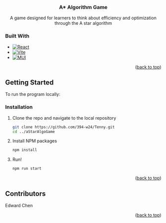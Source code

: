 



<!-- PROJECT LOGO -->
<br />
<div align="center">
  <a href="https://github.com/github_username/repo_name">
<!--   <img src="https://firebasestorage.googleapis.com/v0/b/ezapartments-a35e6.appspot.com/o/Tenny.png?alt=media&token=6fb4668f-d562-498b-a6f0-61069c3acb34" alt="Logo" width="160" height="80"> -->
  </a>

<h3 align="center">A* Algorithm Game</h3>

  <p align="center">
    A game designed for learners to think about efficiency and optimization through the A star algorithm

  </p>
</div>



### Built With

* [![React][React.js]][React-url]
* [![Vite](https://img.shields.io/badge/Vite-%23646CFF.svg?style=flat-square&logo=vite&logoColor=white)](https://vitejs.dev/)
* [![MUI](https://img.shields.io/badge/MUI-%230081CB.svg?style=flat-square&logo=mui&logoColor=white)](https://mui.com/)

<p align="right">(<a href="#readme-top">back to top</a>)</p>



<!-- GETTING STARTED -->
## Getting Started

To run the program locally:

### Installation

1. Clone the repo and navigate to the local repository
   ```sh
   git clone https://github.com/394-w24/Tenny.git
   cd ../aStarAlgoGame
   ```
2. Install NPM packages
   ```sh
   npm install
   ```
3. Run!
   ```sh
   npm run start
   ```

<p align="right">(<a href="#readme-top">back to top</a>)</p>

## Contributors

  Edward Chen

<p align="right">(<a href="#readme-top">back to top</a>)</p>



<!-- MARKDOWN LINKS & IMAGES -->
<!-- https://www.markdownguide.org/basic-syntax/#reference-style-links -->
[contributors-shield]: https://img.shields.io/badge/Contributor-jinx2000-blue
[contributors-url]: https://github.com/github_username/repo_name/graphs/contributors
[forks-shield]: https://img.shields.io/github/forks/github_username/repo_name.svg?style=for-the-badge
[forks-url]: https://github.com/github_username/repo_name/network/members
[stars-shield]: https://img.shields.io/github/stars/github_username/repo_name.svg?style=for-the-badge
[stars-url]: https://github.com/github_username/repo_name/stargazers
[issues-shield]: https://img.shields.io/github/issues/github_username/repo_name.svg?style=for-the-badge
[issues-url]: https://github.com/github_username/repo_name/issues
[license-shield]: https://img.shields.io/badge/License-MIT-blue
[license-url]: https://github.com/github_username/repo_name/blob/master/LICENSE.txt
[linkedin-shield]: https://img.shields.io/badge/-LinkedIn-black.svg?style=for-the-badge&logo=linkedin&colorB=555
[linkedin-url]: https://linkedin.com/in/linkedin_username
[product-screenshot]: images/screenshot.png
[Next.js]: https://img.shields.io/badge/next.js-000000?style=for-the-badge&logo=nextdotjs&logoColor=white
[Next-url]: https://nextjs.org/
[React.js]: https://img.shields.io/badge/React-20232A?style=for-the-badge&logo=react&logoColor=61DAFB
[React-url]: https://reactjs.org/
[Vue.js]: https://img.shields.io/badge/Vue.js-35495E?style=for-the-badge&logo=vuedotjs&logoColor=4FC08D
[Vue-url]: https://vuejs.org/
[Angular.io]: https://img.shields.io/badge/Angular-DD0031?style=for-the-badge&logo=angular&logoColor=white
[Angular-url]: https://angular.io/
[Svelte.dev]: https://img.shields.io/badge/Svelte-4A4A55?style=for-the-badge&logo=svelte&logoColor=FF3E00
[Svelte-url]: https://svelte.dev/
[Laravel.com]: https://img.shields.io/badge/Laravel-FF2D20?style=for-the-badge&logo=laravel&logoColor=white
[Laravel-url]: https://laravel.com
[Bootstrap.com]: https://img.shields.io/badge/Bootstrap-563D7C?style=for-the-badge&logo=bootstrap&logoColor=white
[Bootstrap-url]: https://getbootstrap.com
[JQuery.com]: https://img.shields.io/badge/jQuery-0769AD?style=for-the-badge&logo=jquery&logoColor=white
[JQuery-url]: https://jquery.com 
